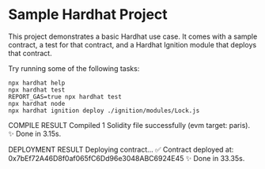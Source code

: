 # Sample Hardhat Project

This project demonstrates a basic Hardhat use case. It comes with a sample contract, a test for that contract, and a Hardhat Ignition module that deploys that contract.

Try running some of the following tasks:

```shell
npx hardhat help
npx hardhat test
REPORT_GAS=true npx hardhat test
npx hardhat node
npx hardhat ignition deploy ./ignition/modules/Lock.js
```

COMPILE RESULT
Compiled 1 Solidity file successfully (evm target: paris).
✨ Done in 3.15s.

DEPLOYMENT RESULT
Deploying contract...
✅ Contract deployed at: 0x7bEf72A46D8f0af065fC6Dd96e3048ABC6924E45
✨ Done in 33.35s.
